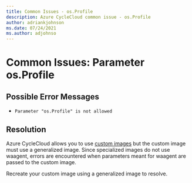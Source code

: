 ```yaml
---
title: Common Issues - os.Profile
description: Azure CycleCloud common issue - os.Profile
author: adriankjohnson
ms.date: 07/24/2021
ms.author: adjohnso
---
```

# Common Issues: Parameter os.Profile

## Possible Error Messages

- `Parameter "os.Profile" is not allowed`

## Resolution

Azure CycleCloud allows you to use [custom images](~/how-to/create-custom-image.md) but the custom image must use a generalized image. Since specialized images do not use waagent, errors are encountered when parameters meant for waagent are passed to the custom image.

Recreate your custom image using a generalized image to resolve.

